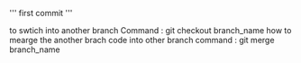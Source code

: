 '''
first commit
'''

to swtich into another branch Command : git checkout branch_name 
how to mearge the another brach code into other branch command : git merge branch_name 